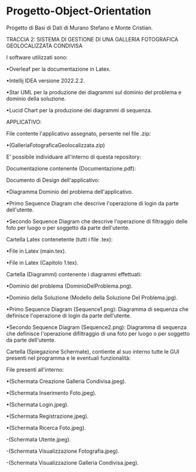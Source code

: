 # Progetto-Object-Orientation
Progetto di Basi di Dati di Murano Stefano e Monte Cristian.

TRACCIA 2: SISTEMA DI GESTIONE DI UNA GALLERIA FOTOGRAFICA GEOLOCALIZZATA CONDIVISA

I software utilizzati sono:

  •Overleaf per la documentazione in Latex.

  •Intellij IDEA versione 2022.2.2.

  •Star UML per la produzione dei diagrammi sul dominio del problema e dominio della soluzione.

  •Lucid Chart per la produzione dei diagrammi di sequenza.

APPLICATIVO:

File contente l'applicativo assegnato, persente nel file .zip:

•(GalleriaFotograficaGeolocalizzata.zip)

E' possibile individuare all'interno di questa repository:

Documentazione contenente (Documentazione.pdf):

Documento di Design dell'applicativo:

  •Diagramma Dominio del problema dell'applicativo.

  •Primo Sequence Diagram che descrive l'operazione di login da parte dell'utente.

  •Secondo Sequence Diagram che descrive l'operazione di filtraggio delle foto per luogo o per soggetto da parte dell'utente.

Cartella Latex contenetente (tutti i file .tex):

  •File in Latex (main.tex).

  •File in Latex (Capitolo 1.tex).

Cartella (Diagrammi) contenente i diagrammi effettuati:

  •Dominio del problema (DominioDelProblema.png).

  •Dominio della Soluzione (Modello della Soluzione Del Problema.jpg).

  •Primo Sequence Diagram (Sequence1.png): Diagramma di sequenza che definisce l'operazione di login da parte dell'utente.

  •Secondo Sequence Diagram (Sequence2.png): Diagramma di sequenza che definisce l'operazione difiltraggio di una foto per luogo o per soggetto da parte 
    dell'utente.

Cartella (Spiegazione Schermate), contiente al suo interno tutte le GUI presenti nel programma e le eventuali funzionalità:

File presenti all'interno:

  •(Schermata Creazione Galleria Condivisa.jpeg).

  •(Schermata Inserimento Foto.jpeg).

  •(Schermata Login.jpeg).

  •(Schermata Registrazione.jpeg).

  •(Schermata Ricerca Foto.jpeg).

  -(Schermata Utente.jpeg).

  -(Schermata Visualizzazione Fotografia.jpeg).

  -(Schermata Visualizzazione Galleria Condivisa.jpeg).
